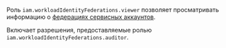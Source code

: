 Роль `iam.workloadIdentityFederations.viewer` позволяет просматривать информацию о [федерациях сервисных аккаунтов](../../../iam/concepts/workload-identity.md).

Включает разрешения, предоставляемые ролью `iam.workloadIdentityFederations.auditor`.
